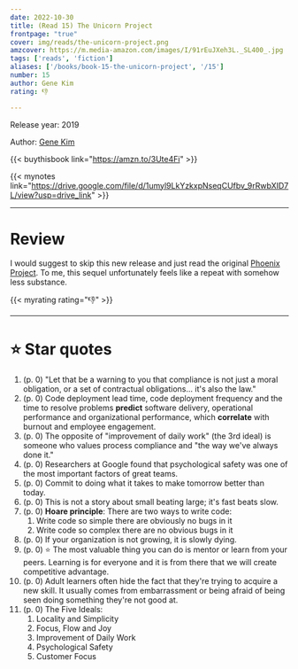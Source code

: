 ```yaml
---
date: 2022-10-30
title: (Read 15) The Unicorn Project
frontpage: "true"
cover: img/reads/the-unicorn-project.png
amzcover: https://m.media-amazon.com/images/I/91rEuJXeh3L._SL400_.jpg
tags: ['reads', 'fiction']
aliases: ['/books/book-15-the-unicorn-project', '/15']
number: 15
author: Gene Kim
rating: 👎

---
```


Release year: 2019

Author: [Gene Kim](https://www.linkedin.com/in/realgenekim/)

{{< buythisbook link="https://amzn.to/3Ute4Fi" >}}

{{< mynotes link="https://drive.google.com/file/d/1umyl9LkYzkxpNseqCUfbv_9rRwbXID7L/view?usp=drive_link" >}}

---

# Review

I would suggest to skip this new release and just read the original [Phoenix Project](/posts/2023/07/book-41-1-the-phoenix-project/). To me, this sequel unfortunately feels like a repeat with somehow less substance.

{{< myrating rating="👎" >}}

---

# :star: Star quotes

1. (p. 0) "Let that be a warning to you that compliance is not just a
   moral obligation, or a set of contractual obligations...
   it's also the law."
1. (p. 0) Code deployment lead time, code deployment
   frequency and the time to resolve problems **predict**
   software delivery, operational performance and
   organizational performance, which **correlate** with
   burnout and employee engagement.
1. (p. 0) The opposite of "improvement of daily work" (the
   3rd ideal) is someone who values process compliance and
   "the way we've always done it."
1. (p. 0) Researchers at Google found that psychological
   safety was one of the most important factors of great
   teams.
1. (p. 0) Commit to doing what it takes to make tomorrow
   better than today.
1. (p. 0) This is not a story about small beating large; it's
   fast beats slow.
1. (p. 0) **Hoare principle**: There are two ways to write
   code:
    1. Write code so simple there are obviously no bugs in
       it
    1. Write code so complex there are no obvious bugs in it
1. (p. 0) If your organization is not growing, it is slowly
   dying.
1. (p. 0) :star: The most valuable thing you can do is mentor or
   learn from your peers. Learning is for everyone and it is
   from there that we will create competitive advantage.
1. (p. 0) Adult learners often hide the fact that they're
   trying to acquire a new skill. It usually comes from
   embarrassment or being afraid of being seen doing
   something they're not good at.
1. (p. 0) The Five Ideals:
    1. Locality and Simplicity
    1. Focus, Flow and Joy
    1. Improvement of Daily Work
    1. Psychological Safety
    1. Customer Focus

